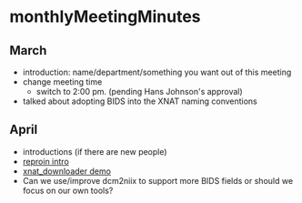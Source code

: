 # monthlyMeetingMinutes

## March
- introduction: name/department/something you want out of this meeting
- change meeting time
  - switch to 2:00 pm. (pending Hans Johnson's approval)
- talked about adopting BIDS into the XNAT naming conventions

## April
- introductions (if there are new people)
- [reproin intro](https://github.com/ReproNim/reproin)
- [xnat_downloader demo](https://github.com/HBClab/xnat_downloader)
- Can we use/improve dcm2niix to support more BIDS fields or should we focus on our own tools?
